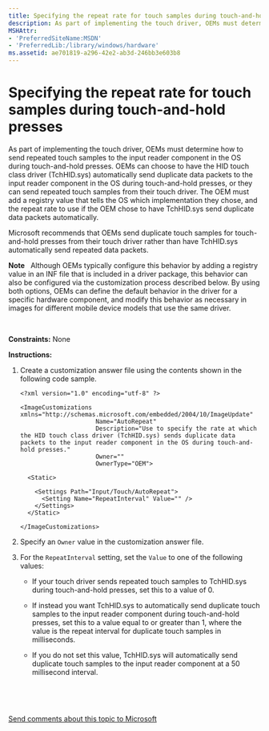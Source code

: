 ```yaml
---
title: Specifying the repeat rate for touch samples during touch-and-hold presses
description: As part of implementing the touch driver, OEMs must determine how to send repeated touch samples to the input reader component in the OS during touch-and-hold presses.
MSHAttr:
- 'PreferredSiteName:MSDN'
- 'PreferredLib:/library/windows/hardware'
ms.assetid: ae701819-a296-42e2-ab3d-246bb3e603b8
---
```


# Specifying the repeat rate for touch samples during touch-and-hold presses


As part of implementing the touch driver, OEMs must determine how to send repeated touch samples to the input reader component in the OS during touch-and-hold presses. OEMs can choose to have the HID touch class driver (TchHID.sys) automatically send duplicate data packets to the input reader component in the OS during touch-and-hold presses, or they can send repeated touch samples from their touch driver. The OEM must add a registry value that tells the OS which implementation they chose, and the repeat rate to use if the OEM chose to have TchHID.sys send duplicate data packets automatically.

Microsoft recommends that OEMs send duplicate touch samples for touch-and-hold presses from their touch driver rather than have TchHID.sys automatically send repeated data packets.

**Note**  
Although OEMs typically configure this behavior by adding a registry value in an INF file that is included in a driver package, this behavior can also be configured via the customization process described below. By using both options, OEMs can define the default behavior in the driver for a specific hardware component, and modify this behavior as necessary in images for different mobile device models that use the same driver.

 

<a href="" id="constraints---none"></a>**Constraints:** None  

<a href="" id="instructions-"></a>**Instructions:**  
1.  Create a customization answer file using the contents shown in the following code sample.

    ``` syntax
    <?xml version="1.0" encoding="utf-8" ?>  

    <ImageCustomizations xmlns="http://schemas.microsoft.com/embedded/2004/10/ImageUpdate"  
                         Name="AutoRepeat"  
                         Description="Use to specify the rate at which the HID touch class driver (TchHID.sys) sends duplicate data packets to the input reader component in the OS during touch-and-hold presses."  
                         Owner=""  
                         OwnerType="OEM"> 

      <Static>  

        <Settings Path="Input/Touch/AutoRepeat">  
          <Setting Name="RepeatInterval" Value="" />   
        </Settings>  
      </Static>

    </ImageCustomizations>
    ```

2.  Specify an `Owner` value in the customization answer file.

3.  For the `RepeatInterval` setting, set the `Value` to one of the following values:

    -   If your touch driver sends repeated touch samples to TchHID.sys during touch-and-hold presses, set this to a value of 0.

    -   If instead you want TchHID.sys to automatically send duplicate touch samples to the input reader component during touch-and-hold presses, set this to a value equal to or greater than 1, where the value is the repeat interval for duplicate touch samples in milliseconds.

    -   If you do not set this value, TchHID.sys will automatically send duplicate touch samples to the input reader component at a 50 millisecond interval.

 

 

[Send comments about this topic to Microsoft](mailto:wsddocfb@microsoft.com?subject=Documentation%20feedback%20%5Bp_phCustomization\p_phCustomization%5D:%20Specifying%20the%20repeat%20rate%20for%20touch%20samples%20during%20touch-and-hold%20presses%20%20RELEASE:%20%289/7/2016%29&body=%0A%0APRIVACY%20STATEMENT%0A%0AWe%20use%20your%20feedback%20to%20improve%20the%20documentation.%20We%20don't%20use%20your%20email%20address%20for%20any%20other%20purpose,%20and%20we'll%20remove%20your%20email%20address%20from%20our%20system%20after%20the%20issue%20that%20you're%20reporting%20is%20fixed.%20While%20we're%20working%20to%20fix%20this%20issue,%20we%20might%20send%20you%20an%20email%20message%20to%20ask%20for%20more%20info.%20Later,%20we%20might%20also%20send%20you%20an%20email%20message%20to%20let%20you%20know%20that%20we've%20addressed%20your%20feedback.%0A%0AFor%20more%20info%20about%20Microsoft's%20privacy%20policy,%20see%20http://privacy.microsoft.com/default.aspx. "Send comments about this topic to Microsoft")




